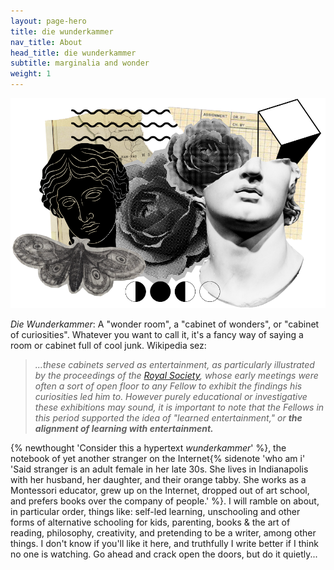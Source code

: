 ```yaml
---
layout: page-hero
title: die wunderkammer
nav_title: About
head_title: die wunderkammer
subtitle: marginalia and wonder
weight: 1
---
```

![der wunderkammer](assets/der_wunderkammer.png)


_Die Wunderkammer_: A "wonder room", a "cabinet of wonders", or "cabinet of curiosities". Whatever you want to call it, it's a fancy way of saying a room or cabinet full of cool junk. Wikipedia sez:

> _...these cabinets served as entertainment, as particularly illustrated by the proceedings of the [Royal Society](https://en.wikipedia.org/wiki/Royal_Society "Royal Society"), whose early meetings were often a sort of open floor to any Fellow to exhibit the findings his curiosities led him to. However purely educational or investigative these exhibitions may sound, it is important to note that the Fellows in this period supported the idea of "learned entertainment," or **the alignment of learning with entertainment.**_

{% newthought 'Consider this a hypertext _wunderkammer_' %}, the notebook of yet another stranger on the Internet{% sidenote 'who am i' 'Said stranger is an adult female in her late 30s. She lives in Indianapolis with her husband, her daughter, and their orange tabby. She works as a Montessori educator, grew up on the Internet, dropped out of art school, and prefers books over the company of people.' %}. I will ramble on about, in particular order, things like: self-led learning, unschooling and other forms of alternative schooling for kids, parenting, books & the art of reading, philosophy, creativity, and pretending to be a writer, among other things. I don't know if you'll like it here, and truthfully I write better if I think no one is watching. Go ahead and crack open the doors, but do it quietly...